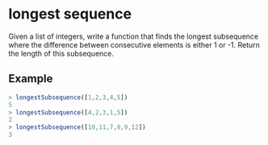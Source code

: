 # longest sequence

Given a list of integers, write a function that finds the longest subsequence where the difference between consecutive elements is either 1 or -1. Return the length of this subsequence.

## Example

```js
> longestSubsequence([1,2,3,4,5])
5
> longestSubsequence([4,2,3,1,5])
2
> longestSubsequence([10,11,7,8,9,12])
3
```
